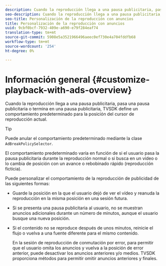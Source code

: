 ```yaml
---
description: Cuando la reproducción llega a una pausa publicitaria, pasa una pausa publicitaria o termina en una pausa publicitaria, TVSDK define un comportamiento predeterminado para la posición del cursor de reproducción actual.
seo-description: Cuando la reproducción llega a una pausa publicitaria, pasa una pausa publicitaria o termina en una pausa publicitaria, TVSDK define un comportamiento predeterminado para la posición del cursor de reproducción actual.
seo-title: Personalización de la reproducción con anuncios
title: Personalización de la reproducción con anuncios
uuid: 9cbf0bcf-7932-409e-a690-e79f284eaf74
translation-type: tm+mt
source-git-commit: 5908e5a3521966496aeec0ef730e4a704fddfb68
workflow-type: tm+mt
source-wordcount: '254'
ht-degree: 0%

---
```



# Información general {#customize-playback-with-ads-overview}

Cuando la reproducción llega a una pausa publicitaria, pasa una pausa publicitaria o termina en una pausa publicitaria, TVSDK define un comportamiento predeterminado para la posición del cursor de reproducción actual.

>[!TIP]
>
>Puede anular el comportamiento predeterminado mediante la clase `AdBreakPolicySelector`.

El comportamiento predeterminado varía en función de si el usuario pasa la pausa publicitaria durante la reproducción normal o si busca en un vídeo o lo cambia de posición con un avance o rebobinado rápido (reproducción ficticia).

Puede personalizar el comportamiento de la reproducción de publicidad de las siguientes formas:

* Guarde la posición en la que el usuario dejó de ver el vídeo y reanuda la reproducción en la misma posición en una sesión futura.
* Si se presenta una pausa publicitaria al usuario, no se muestran anuncios adicionales durante un número de minutos, aunque el usuario busque una nueva posición.
* Si el contenido no se reproduce después de unos minutos, reinicie el flujo o vuelva a una fuente diferente para el mismo contenido.

   En la sesión de reproducción de conmutación por error, para permitir que el usuario omita los anuncios y vuelva a la posición de error anterior, puede desactivar los anuncios anteriores y/o medios. TVSDK proporciona métodos para permitir omitir anuncios anteriores y finales.